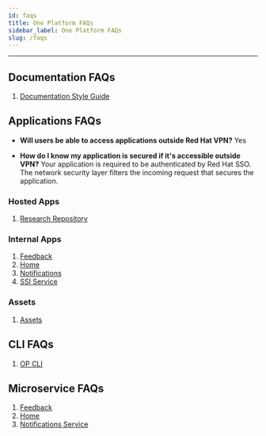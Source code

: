 ```yaml
---
id: faqs
title: One Platform FAQs
sidebar_label: One Platform FAQs
slug: /faqs
---
```

***

## Documentation FAQs

1. [Documentation Style Guide](/docs/component-library/style-guide)

## Applications FAQs

* **Will users be able to access applications outside Red Hat VPN?**
    Yes

* **How do I know my application is secured if it's accessible outside VPN?**
    Your application is required to be authenticated by Red Hat SSO. The network security layer filters the incoming request that secures the application.

### Hosted Apps

1. [Research Repository](/docs/apps/hosted/research-repository#faqs)

### Internal Apps

1. [Feedback](/docs/apps/internal/feedback#faqs)
2. [Home](/docs/apps/internal/home#faqs)
3. [Notifications](/docs/apps/internal/notifications#faqs)
4. [SSI Service](/docs/apps/internal/ssi#faqs)

### Assets

1. [Assets](/docs/apps/assets#faqs)

## CLI FAQs

1. [OP CLI](/docs/cli#faqs)

## Microservice FAQs

1. [Feedback](/docs/microservices/feedback-service#faqs)
2. [Home](/docs/microservices/apps-service#faqs)
3. [Notifications Service](/docs/microservices/notifications-service#faqs)

